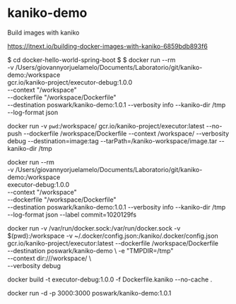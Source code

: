# kaniko-demo
Build images with kaniko 

https://itnext.io/building-docker-images-with-kaniko-6859bdb893f6


$ cd docker-hello-world-spring-boot
$
$ docker run --rm \
    -v /Users/giovannyorjuelamelo/Documents/Laboratorio/git/kaniko-demo:/workspace \
    gcr.io/kaniko-project/executor-debug:1.0.0 \
    --context "/workspace" \
    --dockerfile "/workspace/Dockerfile" \
    --destination poswark/kaniko-demo:1.0.1 --verbosity info --kaniko-dir /tmp --log-format json


docker run -v `pwd`:/workspace/ gcr.io/kaniko-project/executor:latest --no-push --dockerfile /workspace/Dockerfile  --context /workspace/ --verbosity debug --destination=image:tag --tarPath=/kaniko-workspace/image.tar --kaniko-dir /tmp

docker run --rm \
    -v /Users/giovannyorjuelamelo/Documents/Laboratorio/git/kaniko-demo:/workspace \
    executor-debug:1.0.0 \
    --context "/workspace" \
    --dockerfile "/workspace/Dockerfile" \
    --destination poswark/kaniko-demo:1.0.1 --verbosity info --kaniko-dir /tmp --log-format json --label commit=1020129fs



docker run -v /var/run/docker.sock:/var/run/docker.sock -v $(pwd):/workspace -v ~/.docker/config.json:/kaniko/.docker/config.json gcr.io/kaniko-project/executor:latest --dockerfile /workspace/Dockerfile \
--destination poswark/kaniko-demo \ 
-e "TMPDIR=/tmp" \
--context dir:///workspace/ \  
--verbosity debug



docker build -t executor-debug:1.0.0 -f Dockerfile.kaniko --no-cache .



docker run -d -p 3000:3000 poswark/kaniko-demo:1.0.1
